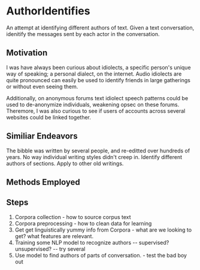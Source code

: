 # AuthorIdentifies
An attempt at identifying different authors of text. Given a text conversation, idenitify the messages sent by each actor in the conversation.

## Motivation
I was have always been curious about idiolects, a specific person's unique way of speaking; a personal dialect, on the internet. Audio idiolects are quite pronounced can easily be used to identify friends in large gatherings or without even seeing them.

 Additionally, on anonymous forums text idiolect speech patterns could be used to de-anonymize individuals, weakening opsec on these forums. Theremore, I was also curious to see if users of accounts across several websites could be linked together.

## Similiar Endeavors
The bibble was written by several people, and re-editted over hundreds of years. No way individual writing styles didn't creep in. Identify different authors of sections.
Apply to other old writings. 


## Methods Employed


## Steps
1. Corpora collection - how to source corpus text
2. Corpora preprocessing - how to clean data for learning
3. Get get linguistically yummy info from Corpora - what are we looking to get? what features are relevant.
4. Training some NLP model to recognize authors -- supervised? unsupervised? -- try several
5. Use model to find authors of parts of conversation. - test the bad boy out